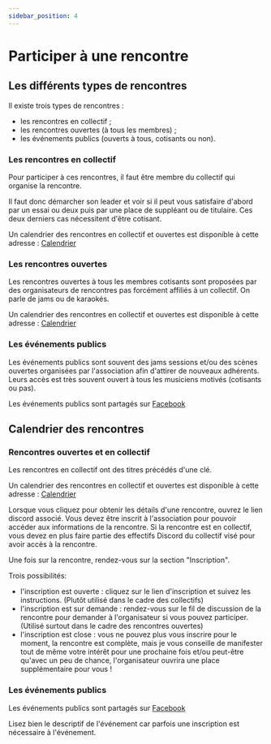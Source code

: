 ```yaml
---
sidebar_position: 4
---
```

# Participer à une rencontre

## Les différents types de rencontres

Il existe trois types de rencontres :

- les rencontres en collectif ;
- les rencontres ouvertes (à tous les membres) ;
- les événements publics (ouverts à tous, cotisants ou non).

### Les rencontres en collectif

Pour participer à ces rencontres, il faut être membre du collectif qui organise la rencontre.

Il faut donc démarcher son leader et voir si il peut vous satisfaire d'abord par un essai ou deux puis par une place de suppléant ou de titulaire. Ces deux derniers cas nécessitent d'être cotisant.

Un calendrier des rencontres en collectif et ouvertes est disponible à cette adresse : [Calendrier](https://www.blog.zikapanam.fr/calendriers)


### Les rencontres ouvertes

Les rencontres ouvertes à tous les membres cotisants sont proposées par des organisateurs de rencontres pas forcément affiliés à un collectif. On parle de jams ou de karaokés.

Un calendrier des rencontres en collectif et ouvertes est disponible à cette adresse : [Calendrier](https://www.blog.zikapanam.fr/calendriers)


### Les événements publics

Les événements  publics sont souvent des jams sessions et/ou des scènes ouvertes organisées par l'association afin d'attirer de nouveaux adhérents. Leurs accès est très souvent ouvert à tous les musiciens motivés (cotisants ou pas).

Les événements publics sont partagés sur [Facebook](https://www.facebook.com/ParisJamClub)

## Calendrier des rencontres


### Rencontres ouvertes et en collectif 

Les rencontres en collectif ont des titres précédés d'une clé.

Un calendrier des rencontres en collectif et ouvertes est disponible à cette adresse : [Calendrier](https://www.blog.zikapanam.fr/calendriers)

Lorsque vous cliquez pour obtenir les détails d'une rencontre, ouvrez le lien discord associé. Vous devez être inscrit à l'association pour pouvoir accéder aux informations de la rencontre. Si la rencontre est en collectif, vous devez en plus faire partie des effectifs Discord du collectif visé pour avoir accès à la rencontre.

Une fois sur la rencontre, rendez-vous sur la section "Inscription".

Trois possibilités:
- l'inscription est ouverte : cliquez sur le lien d'inscription et suivez les instructions. (Plutôt utilisé dans le cadre des collectifs)
- l'inscription est sur demande : rendez-vous sur le fil de discussion de la rencontre pour demander à l'organisateur si vous pouvez participer. (Utilisé surtout dans le cadre des rencontres ouvertes)
- l'inscription est close : vous ne pouvez plus vous inscrire pour le moment, la rencontre est complète, mais je vous conseille de manifester tout de même votre intérêt pour une prochaine fois et/ou peut-être qu'avec un peu de chance, l'organisateur ouvrira une place supplémentaire pour vous !

### Les événements publics

Les événements publics sont partagés sur [Facebook](https://www.facebook.com/ParisJamClub/events)

Lisez bien le descriptif de l'événement car parfois une inscription est nécessaire à l'événement.
